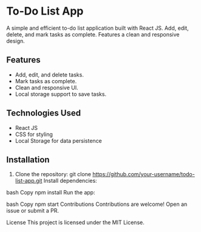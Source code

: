 
# To-Do List App

A simple and efficient to-do list application built with React JS. Add, edit, delete, and mark tasks as complete. Features a clean and responsive design.

## Features
- Add, edit, and delete tasks.
- Mark tasks as complete.
- Clean and responsive UI.
- Local storage support to save tasks.

## Technologies Used
- React JS
- CSS for styling
- Local Storage for data persistence

## Installation
1. Clone the repository:
   git clone https://github.com/your-username/todo-list-app.git
Install dependencies:

bash
Copy
npm install
Run the app:

bash
Copy
npm start
Contributions
Contributions are welcome! Open an issue or submit a PR.

License
This project is licensed under the MIT License.
